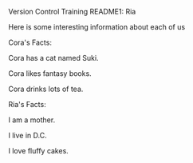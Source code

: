Version Control Training README1: Ria

Here is some interesting information about each of us

Cora's Facts:


Cora has a cat named Suki.



Cora likes fantasy books.



Cora drinks lots of tea. 


Ria's Facts:

I am a mother.

I live in D.C.

I love fluffy cakes.


